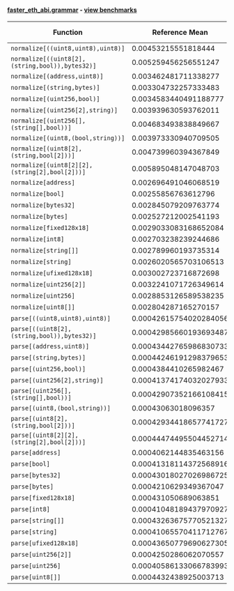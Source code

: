 #### [faster_eth_abi.grammar](https://github.com/BobTheBuidler/faster-eth-abi/blob/master/faster_eth_abi/grammar.py) - [view benchmarks](https://github.com/BobTheBuidler/faster-eth-abi/blob/master/benchmarks/test_grammar_benchmarks.py)

| Function | Reference Mean | Faster Mean | % Change | Speedup (%) | x Faster | Faster |
|----------|---------------|-------------|----------|-------------|----------|--------|
| `normalize[((uint8,uint8),uint8)]` | 0.00453215551818444 | 0.003941833039370404 | 13.03% | 14.98% | 1.15x | ✅ |
| `normalize[((uint8[2],(string,bool)),bytes32)]` | 0.005259456256551247 | 0.004640268967583089 | 11.77% | 13.34% | 1.13x | ✅ |
| `normalize[(address,uint8)]` | 0.003462481711338277 | 0.0028719971242963833 | 17.05% | 20.56% | 1.21x | ✅ |
| `normalize[(string,bytes)]` | 0.003304732257333483 | 0.0026588819706709426 | 19.54% | 24.29% | 1.24x | ✅ |
| `normalize[(uint256,bool)]` | 0.0034583440491188777 | 0.002763009052339529 | 20.11% | 25.17% | 1.25x | ✅ |
| `normalize[(uint256[2],string)]` | 0.003939630593762011 | 0.0034051370402710976 | 13.57% | 15.70% | 1.16x | ✅ |
| `normalize[(uint256[],(string[],bool))]` | 0.004683493838849667 | 0.004124384024282652 | 11.94% | 13.56% | 1.14x | ✅ |
| `normalize[(uint8,(bool,string))]` | 0.003973330940709505 | 0.003442369528614993 | 13.36% | 15.42% | 1.15x | ✅ |
| `normalize[(uint8[2],(string,bool[2]))]` | 0.004739960394367849 | 0.004245905688519281 | 10.42% | 11.64% | 1.12x | ✅ |
| `normalize[(uint8[2][2],(string[2],bool[2]))]` | 0.005895048147048703 | 0.005298434425542189 | 10.12% | 11.26% | 1.11x | ✅ |
| `normalize[address]` | 0.002696491046068519 | 0.0018926755248081352 | 29.81% | 42.47% | 1.42x | ✅ |
| `normalize[bool]` | 0.00255856763612796 | 0.0018095138558557075 | 29.28% | 41.40% | 1.41x | ✅ |
| `normalize[bytes32]` | 0.002845079209763774 | 0.0020559114032923593 | 27.74% | 38.39% | 1.38x | ✅ |
| `normalize[bytes]` | 0.002527212002541193 | 0.0019212873937721718 | 23.98% | 31.54% | 1.32x | ✅ |
| `normalize[fixed128x18]` | 0.0029033083168652084 | 0.0023035842718943903 | 20.66% | 26.03% | 1.26x | ✅ |
| `normalize[int8]` | 0.002703238239244686 | 0.0019411891784276282 | 28.19% | 39.26% | 1.39x | ✅ |
| `normalize[string[]]` | 0.002789960193735314 | 0.002106721765688684 | 24.49% | 32.43% | 1.32x | ✅ |
| `normalize[string]` | 0.0026020565703106513 | 0.0018472508181819106 | 29.01% | 40.86% | 1.41x | ✅ |
| `normalize[ufixed128x18]` | 0.003002723716872698 | 0.0023956959928422474 | 20.22% | 25.34% | 1.25x | ✅ |
| `normalize[uint256[2]]` | 0.0032241071726349614 | 0.0024700207802478545 | 23.39% | 30.53% | 1.31x | ✅ |
| `normalize[uint256]` | 0.0028853126589538235 | 0.0020576915031036173 | 28.68% | 40.22% | 1.40x | ✅ |
| `normalize[uint8[]]` | 0.002804287165270157 | 0.0022105903181842347 | 21.17% | 26.86% | 1.27x | ✅ |
| `parse[((uint8,uint8),uint8)]` | 0.00042615754020284056 | 0.00043282908701362685 | -1.57% | -1.54% | 0.98x | ❌ |
| `parse[((uint8[2],(string,bool)),bytes32)]` | 0.00042985660193693487 | 0.0004353265669305518 | -1.27% | -1.26% | 0.99x | ❌ |
| `parse[(address,uint8)]` | 0.00043442765986830733 | 0.0004272798136030111 | 1.65% | 1.67% | 1.02x | ✅ |
| `parse[(string,bytes)]` | 0.00044246191298379653 | 0.0004399551239729247 | 0.57% | 0.57% | 1.01x | ✅ |
| `parse[(uint256,bool)]` | 0.0004384410265982467 | 0.00041279916107891647 | 5.85% | 6.21% | 1.06x | ✅ |
| `parse[(uint256[2],string)]` | 0.00041374174032027933 | 0.0004039974113716119 | 2.36% | 2.41% | 1.02x | ✅ |
| `parse[(uint256[],(string[],bool))]` | 0.00042907352166108415 | 0.0004410800524781695 | -2.80% | -2.72% | 0.97x | ❌ |
| `parse[(uint8,(bool,string))]` | 0.00043063018096357 | 0.00044461712461326975 | -3.25% | -3.15% | 0.97x | ❌ |
| `parse[(uint8[2],(string,bool[2]))]` | 0.00042934418657741727 | 0.000440490254368819 | -2.60% | -2.53% | 0.97x | ❌ |
| `parse[(uint8[2][2],(string[2],bool[2]))]` | 0.00044474495504452714 | 0.000441678139778509 | 0.69% | 0.69% | 1.01x | ✅ |
| `parse[address]` | 0.0004062144835463156 | 0.0004136874635574575 | -1.84% | -1.81% | 0.98x | ❌ |
| `parse[bool]` | 0.00041318114372568916 | 0.00042045314655046365 | -1.76% | -1.73% | 0.98x | ❌ |
| `parse[bytes32]` | 0.00043018027026986725 | 0.0004299738096654789 | 0.05% | 0.05% | 1.00x | ✅ |
| `parse[bytes]` | 0.0004210629349367047 | 0.0004145503593895556 | 1.55% | 1.57% | 1.02x | ✅ |
| `parse[fixed128x18]` | 0.000431050689063851 | 0.0004372296546783607 | -1.43% | -1.41% | 0.99x | ❌ |
| `parse[int8]` | 0.00041048189437970927 | 0.00042094675589537234 | -2.55% | -2.49% | 0.98x | ❌ |
| `parse[string[]]` | 0.00043263675770521327 | 0.00043331313655201503 | -0.16% | -0.16% | 1.00x | ❌ |
| `parse[string]` | 0.00041065570411712767 | 0.00041570499510166706 | -1.23% | -1.21% | 0.99x | ❌ |
| `parse[ufixed128x18]` | 0.00043650779690627305 | 0.00044349582405810086 | -1.60% | -1.58% | 0.98x | ❌ |
| `parse[uint256[2]]` | 0.0004250286062070557 | 0.0004381021707514822 | -3.08% | -2.98% | 0.97x | ❌ |
| `parse[uint256]` | 0.00040586133066783993 | 0.0004175993230129963 | -2.89% | -2.81% | 0.97x | ❌ |
| `parse[uint8[]]` | 0.0004432438925003713 | 0.00044358966339075323 | -0.08% | -0.08% | 1.00x | ❌ |
